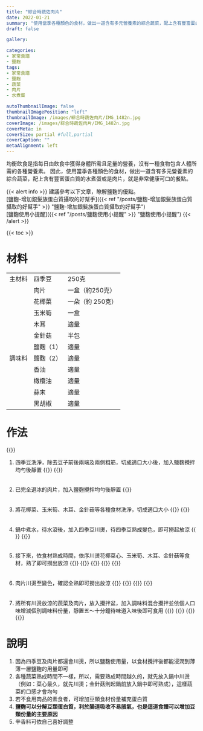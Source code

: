 ```yaml
---
title: "綜合時蔬佐肉片"
date: 2022-01-21
summary: "使用當季各種顏色的食材，做出一道含有多元營養素的綜合蔬菜，配上含有豐富蛋白質的水煮蛋或是肉片，就是非常健康可口的餐點。"
draft: false

gallery: 

categories:
- 家常食譜
- 鹽麴
tags:
- 家常食譜
- 鹽麴
- 蔬菜
- 肉片
- 水煮蛋

autoThumbnailImage: false
thumbnailImagePosition: "left"
thumbnailImage: /images/綜合時蔬佐肉片/IMG_1482n.jpg
coverImage: /images/綜合時蔬佐肉片/IMG_1482n.jpg
coverMeta: in
coverSize: partial #full,partial
coverCaption: ""
metaAlignment: left
---
```

均衡飲食是指每日由飲食中獲得身體所需且足量的營養，沒有一種食物包含人體所需的各種營養素。
因此，使用當季各種顏色的食材，做出一道含有多元營養素的綜合蔬菜，配上含有豐富蛋白質的水煮蛋或是肉片，就是非常健康可口的餐點。

{{< alert info >}}
建議參考以下文章，瞭解鹽麴的優點。\
[鹽麴-增加銀髮族蛋白質攝取的好幫手]({{< ref "/posts/鹽麴-增加銀髮族蛋白質攝取的好幫手" >}} "鹽麴-增加銀髮族蛋白質攝取的好幫手")\
[鹽麴使用小提醒]({{< ref "/posts/鹽麴使用小提醒" >}} "鹽麴使用小提醒")
{{< /alert >}}

{{< toc >}}

# 材料
||||
|:--|:--|:--|
|主材料|四季豆|250克|
||肉片|一盒（約250克）|
||花椰菜|一朵（約 250克）|
||玉米筍|一盒|
||木耳|適量|
||金針菇|半包|
||鹽麴（1）|適量|
|調味料|鹽麴（2）|適量|
||香油|適量|
||橄欖油|適量|
||蒜末|適量|
||黑胡椒|適量|

# 作法
{{<image classes="clear">}}
1. 四季豆洗淨，除去豆子前後兩端及兩側粗筋，切成適口大小後，加入鹽麴攪拌均勻後靜置
{{<image classes="nocaption fancybox fig-50" thumbnail-width="100%" thumbnail-height="100%" src="/images/綜合時蔬佐肉片/IMG_1422.jpg" title="" >}}
{{<image classes="clear">}}
######
2. 已完全退冰的肉片，加入鹽麴攪拌均勻後靜置
{{<image classes="clear">}}
######
3. 將花椰菜、玉米筍、木耳、金針菇等各種食材洗淨，切成適口大小
{{<image classes="nocaption fancybox fig-50" thumbnail-width="100%" thumbnail-height="100%" src="/images/綜合時蔬佐肉片/IMG_1447.jpg" title="" >}}
{{<image classes="clear">}}
######
4. 鍋中煮水，待水滾後，加入四季豆川燙，待四季豆熟成變色，即可撈起放涼
{{<image classes="nocaption fancybox fig-50" thumbnail-width="100%" thumbnail-height="100%" src="/images/綜合時蔬佐肉片/IMG_1450.jpg" title="" >}}
{{<image classes="clear">}}
######
5. 接下來，依食材熟成時間，依序川燙花椰菜心、玉米筍、木耳、金針菇等食材，熟了即可撈出放涼
{{<image classes="clear">}}
{{<image classes="nocaption fancybox fig-33" thumbnail-width="100%" thumbnail-height="100%" src="/images/綜合時蔬佐肉片/IMG_1456.jpg" title="" >}}
{{<image classes="nocaption fancybox fig-33" thumbnail-width="100%" thumbnail-height="100%" src="/images/綜合時蔬佐肉片/IMG_1463.jpg" title="" >}}
{{<image classes="nocaption fancybox fig-33" thumbnail-width="100%" thumbnail-height="100%" src="/images/綜合時蔬佐肉片/IMG_1467.jpg" title="" >}}
{{<image classes="clear">}}
######
6. 肉片川燙至變色，確認全熟即可撈出放涼
{{<image classes="clear">}}
{{<image classes="nocaption fancybox fig-50" thumbnail-width="100%" thumbnail-height="100%" src="/images/綜合時蔬佐肉片/IMG_1464.jpg" title="" >}}
{{<image classes="nocaption fancybox fig-50" thumbnail-width="100%" thumbnail-height="100%" src="/images/綜合時蔬佐肉片/IMG_1468.jpg" title="" >}}
{{<image classes="clear">}}
######
7. 將所有川燙放涼的蔬菜及肉片，放入攪拌盆，加入調味料混合攪拌並依個人口味增減個別調味料份量，靜置五～十分鐘待味道入味後即可食用
{{<image classes="clear">}}
{{<image classes="nocaption fancybox fig-50" thumbnail-width="100%" thumbnail-height="100%" src="/images/綜合時蔬佐肉片/IMG_1469.jpg" title="" >}}
{{<image classes="nocaption fancybox fig-50" thumbnail-width="100%" thumbnail-height="100%" src="/images/綜合時蔬佐肉片/IMG_1485.jpg" title="" >}}
{{<image classes="clear">}}
######

# 說明
1. 因為四季豆及肉片都還會川燙，所以鹽麴使用量，以食材攪拌後都能浸潤到薄薄一層鹽麴的用量即可
2. 各種蔬菜熟成時間不一樣，所以，需要熟成時間越久的，就先放入鍋中川燙（例如：菜心最久，就先川燙；金針菇則起鍋前放入鍋中即可熟成），這樣蔬菜的口感才會均勻
3. 若不食用肉品的素食者，可增加豆類食材份量補充蛋白質
4. **鹽麴可以分解豆類蛋白質，利於腸道吸收不易脹氣，也是這道食譜可以增加豆類份量的主要原因**
5. 辛香料可依自己喜好調整